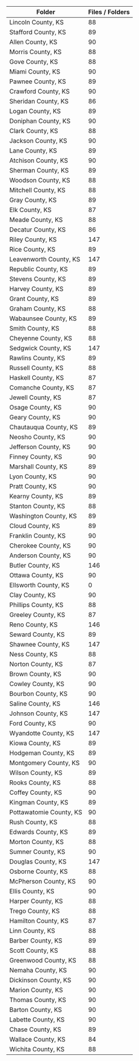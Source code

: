 | Folder                  |   Files / Folders |
|-------------------------|-------------------|
| Lincoln County, KS      |                88 |
| Stafford County, KS     |                89 |
| Allen County, KS        |                90 |
| Morris County, KS       |                88 |
| Gove County, KS         |                88 |
| Miami County, KS        |                90 |
| Pawnee County, KS       |                89 |
| Crawford County, KS     |                90 |
| Sheridan County, KS     |                86 |
| Logan County, KS        |                89 |
| Doniphan County, KS     |                90 |
| Clark County, KS        |                88 |
| Jackson County, KS      |                90 |
| Lane County, KS         |                89 |
| Atchison County, KS     |                90 |
| Sherman County, KS      |                89 |
| Woodson County, KS      |                88 |
| Mitchell County, KS     |                88 |
| Gray County, KS         |                89 |
| Elk County, KS          |                87 |
| Meade County, KS        |                88 |
| Decatur County, KS      |                86 |
| Riley County, KS        |               147 |
| Rice County, KS         |                89 |
| Leavenworth County, KS  |               147 |
| Republic County, KS     |                89 |
| Stevens County, KS      |                89 |
| Harvey County, KS       |                89 |
| Grant County, KS        |                89 |
| Graham County, KS       |                88 |
| Wabaunsee County, KS    |                89 |
| Smith County, KS        |                88 |
| Cheyenne County, KS     |                88 |
| Sedgwick County, KS     |               147 |
| Rawlins County, KS      |                89 |
| Russell County, KS      |                88 |
| Haskell County, KS      |                87 |
| Comanche County, KS     |                87 |
| Jewell County, KS       |                87 |
| Osage County, KS        |                90 |
| Geary County, KS        |                90 |
| Chautauqua County, KS   |                89 |
| Neosho County, KS       |                90 |
| Jefferson County, KS    |                90 |
| Finney County, KS       |                90 |
| Marshall County, KS     |                89 |
| Lyon County, KS         |                90 |
| Pratt County, KS        |                90 |
| Kearny County, KS       |                89 |
| Stanton County, KS      |                88 |
| Washington County, KS   |                89 |
| Cloud County, KS        |                89 |
| Franklin County, KS     |                90 |
| Cherokee County, KS     |                90 |
| Anderson County, KS     |                90 |
| Butler County, KS       |               146 |
| Ottawa County, KS       |                90 |
| Ellsworth County, KS    |                 0 |
| Clay County, KS         |                90 |
| Phillips County, KS     |                88 |
| Greeley County, KS      |                87 |
| Reno County, KS         |               146 |
| Seward County, KS       |                89 |
| Shawnee County, KS      |               147 |
| Ness County, KS         |                88 |
| Norton County, KS       |                87 |
| Brown County, KS        |                90 |
| Cowley County, KS       |                90 |
| Bourbon County, KS      |                90 |
| Saline County, KS       |               146 |
| Johnson County, KS      |               147 |
| Ford County, KS         |                90 |
| Wyandotte County, KS    |               147 |
| Kiowa County, KS        |                89 |
| Hodgeman County, KS     |                89 |
| Montgomery County, KS   |                90 |
| Wilson County, KS       |                89 |
| Rooks County, KS        |                88 |
| Coffey County, KS       |                90 |
| Kingman County, KS      |                89 |
| Pottawatomie County, KS |                90 |
| Rush County, KS         |                88 |
| Edwards County, KS      |                89 |
| Morton County, KS       |                88 |
| Sumner County, KS       |                90 |
| Douglas County, KS      |               147 |
| Osborne County, KS      |                88 |
| McPherson County, KS    |                90 |
| Ellis County, KS        |                90 |
| Harper County, KS       |                88 |
| Trego County, KS        |                88 |
| Hamilton County, KS     |                87 |
| Linn County, KS         |                88 |
| Barber County, KS       |                89 |
| Scott County, KS        |                88 |
| Greenwood County, KS    |                88 |
| Nemaha County, KS       |                90 |
| Dickinson County, KS    |                90 |
| Marion County, KS       |                90 |
| Thomas County, KS       |                90 |
| Barton County, KS       |                90 |
| Labette County, KS      |                90 |
| Chase County, KS        |                89 |
| Wallace County, KS      |                84 |
| Wichita County, KS      |                88 |